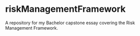 # riskManagementFramework
A repository for my Bachelor capstone essay covering the Risk Management Framework.
